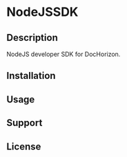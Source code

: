 # NodeJSSDK

## Description
NodeJS developer SDK for DocHorizon. 


## Installation

## Usage

## Support

## License

